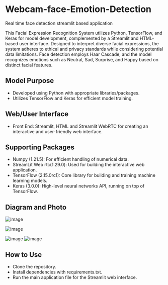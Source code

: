 <h1>Webcam-face-Emotion-Detection</h1>
<p>Real time face detection streamlit based application</p>
<p>
This Facial Expression Recognition System utilizes Python, TensorFlow, and Keras for model development, complemented by a Streamlit and HTML-based user interface. Designed to interpret diverse facial expressions, the system adheres to ethical and privacy standards while considering potential data limitations. Face detection employs Haar Cascade, and the model recognizes emotions such as Neutral, Sad, Surprise, and Happy based on distinct facial features.</p>

<h2>Model Purpose</h2>
<ul>
<li>Developed using Python with appropriate libraries/packages.</li>
<li>Utilizes TensorFlow and Keras for efficient model training.</li>
</ul>
<h2>Web/User Interface</h2>
<ul>
<li>Front End: Streamlit, HTML and Streamlit WebRTC for creating an interactive and user-friendly web interface.
</li>
</ul>
<h2>Supporting Packages</h2>
<ul>
<li>Numpy (1.21.5): For efficient handling of numerical data.
</li><li>StreamLit Web rtc(1.29.0): Used for building the interactive web application.
</li><li>TensorFlow (2.15.0rc1): Core library for building and training machine learning models.
</li><li>Keras (3.0.0): High-level neural networks API, running on top of TensorFlow.</li>
</ul>

<h2>Diagram and Photo
</h2>

![image](https://github.com/Daksh-Goel12/Facial-Emotional-Recognition/assets/123328399/a60b3825-bc0b-46af-b105-e42578c092cf)

![image](https://github.com/Daksh-Goel12/Facial-Emotional-Recognition/assets/123328399/a4a4fe7f-107f-4be5-a144-bf2246ae2735)

![image](https://github.com/Daksh-Goel12/Facial-Emotional-Recognition/assets/123328399/b82db238-7f47-44a1-afdf-dbdfd078748e)
![image](https://github.com/Daksh-Goel12/Facial-Emotional-Recognition/assets/123328399/a8b43855-1e0f-4e54-8270-97715d2c71f3)

<h2>How to Use</h2>
<ul>
<li>Clone the repository.
</li><li>Install dependencies with requirements.txt.
</li><li>Run the main application file for the Streamlit web interface.
</li>
</ul>

